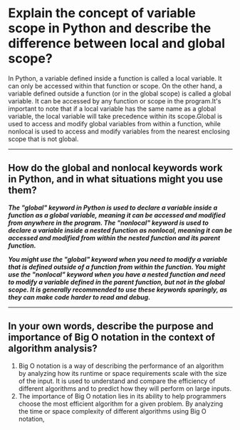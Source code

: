 # **Explain the concept of variable scope in Python and describe the difference between local and global scope?**

In Python, a variable defined inside a function is called a local variable. It can only be accessed within that function or scope. On the other hand, a variable defined outside a function (or in the global scope) is called a global variable. It can be accessed by any function or scope in the program.It's important to note that if a local variable has the same name as a global variable, the local variable will take precedence within its scope.Global is used to access and modify global variables from within a function, while nonlocal is used to access and modify variables from the nearest enclosing scope that is not global.

---
## **How do the global and nonlocal keywords work in Python, and in what situations might you use them?**

***The "global" keyword in Python is used to declare a variable inside a function as a global variable, meaning it can be accessed and modified from anywhere in the program. The "nonlocal" keyword is used to declare a variable inside a nested function as nonlocal, meaning it can be accessed and modified from within the nested function and its parent function.***

***You might use the "global" keyword when you need to modify a variable that is defined outside of a function from within the function. You might use the "nonlocal" keyword when you have a nested function and need to modify a variable defined in the parent function, but not in the global scope. It is generally recommended to use these keywords sparingly, as they can make code harder to read and debug.***

---

## **In your own words, describe the purpose and importance of Big O notation in the context of algorithm analysis?**

1. Big O notation is a way of describing the performance of an algorithm by analyzing how its runtime or space requirements scale with the size of the input. It is used to understand and compare the efficiency of different algorithms and to predict how they will perform on large inputs.
2. The importance of Big O notation lies in its ability to help programmers choose the most efficient algorithm for a given problem. By analyzing the time or space complexity of different algorithms using Big O notation,